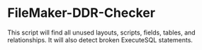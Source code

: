 # FileMaker-DDR-Checker
This script will find all unused layouts, scripts, fields, tables, and relationships. It will also detect broken ExecuteSQL statements.
